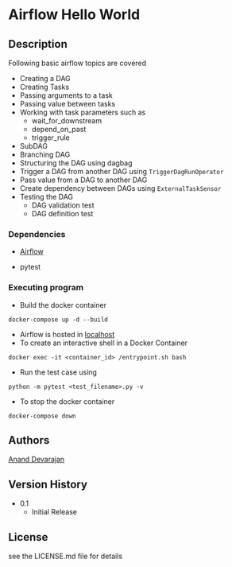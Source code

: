 # Airflow Hello World

## Description

Following basic airflow topics are covered
* Creating a DAG
* Creating Tasks
* Passing arguments to a task
* Passing value between tasks
* Working with task parameters such as 
  * wait_for_downstream 
  * depend_on_past
  * trigger_rule
* SubDAG
* Branching DAG
* Structuring the DAG using dagbag
* Trigger a DAG from another DAG using `TriggerDagRunOperator`
* Pass value from a DAG to another DAG
* Create dependency between DAGs using `ExternalTaskSensor`
* Testing the DAG
  * DAG validation test
  * DAG definition test

  
### Dependencies

* [Airflow](https://github.com/puckel/docker-airflow)

* pytest


### Executing program

* Build the docker container

```
docker-compose up -d --build
```
* Airflow is hosted in [localhost](http://localhost:8080)
* To create an interactive shell in a Docker Container
```
docker exec -it <container_id> /entrypoint.sh bash
```

* Run the test case using

```
python -m pytest <test_filename>.py -v
```

* To stop the docker container

```
docker-compose down
```

## Authors
[Anand Devarajan](https://www.linkedin.com/in/ananddevarajan)

## Version History
* 0.1
    * Initial Release

## License

see the LICENSE.md file for details